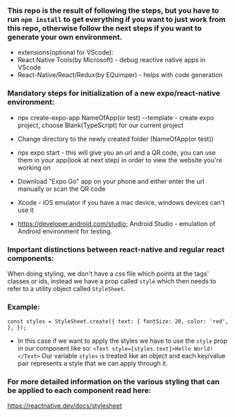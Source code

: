 ### This repo is the result of following the steps, but you have to run `npm install` to get everything if you want to just work from this repo, otherwise follow the next steps if you want to generate your own environment.

- extensions(optional for VScode):
- React Native Tools(by Microsoft) - debug reactive native apps in VScode
- React-Native/React/Redux(by EQuimper) - helps with code generation

### Mandatory steps for initialization of a new expo/react-native environment:
- npx create-expo-app NameOfApp(or test) --template - create expo project, choose Blank(TypeScript) for our current project
- Change directory to the newly created folder (NameOfApp(or test))
- npx expo start - this will give you an url and a QR code, you can use them in your app(look at next step) in order to view the website you're working on
- Download "Expo Go" app on your phone and either enter the url manually or scan the QR code
- Xcode - iOS emulator if you have a mac device, windows devices can't use it

- https://developer.android.com/studio;
Android Studio - emulation of Android environment for testing.


### Important distinctions between react-native and regular react components:
When doing styling, we don't have a css file which points at the tags' classes or ids, instead we have a prop called `style` which then needs to refer to a utility object called `StyleSheet`.
### Example:
`const styles = StyleSheet.create({
  text: {
    fontSize: 20,
    color: 'red',
  },
});`
- In this case if we want to apply the styles we have to use the `style` prop in our component like so:
`<Text style={styles.text}>Hello World!</Text>`
Our variable `styles` is treated like an object and each key/value pair represents a style that we can apply through it.
### For more detailed information on the various styling that can be applied to each component read here:
https://reactnative.dev/docs/stylesheet
